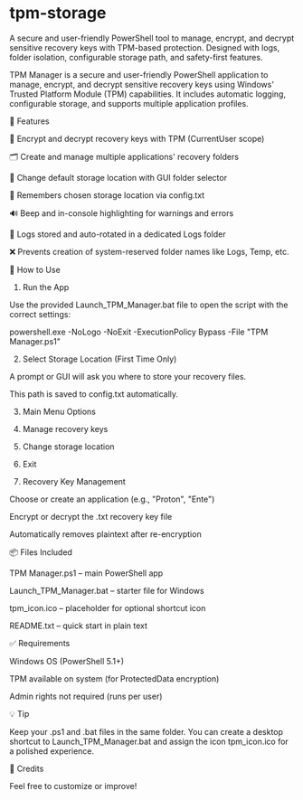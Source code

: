 # tpm-storage
A secure and user-friendly PowerShell tool to manage, encrypt, and decrypt sensitive recovery keys with TPM-based protection. Designed with logs, folder isolation, configurable storage path, and safety-first features.

TPM Manager is a secure and user-friendly PowerShell application to manage, encrypt, and decrypt sensitive recovery keys using Windows' Trusted Platform Module (TPM) capabilities. It includes automatic logging, configurable storage, and supports multiple application profiles.

🔐 Features

🔑 Encrypt and decrypt recovery keys with TPM (CurrentUser scope)

🗂 Create and manage multiple applications' recovery folders

📁 Change default storage location with GUI folder selector

🧠 Remembers chosen storage location via config.txt

🔊 Beep and in-console highlighting for warnings and errors

🧾 Logs stored and auto-rotated in a dedicated Logs folder

❌ Prevents creation of system-reserved folder names like Logs, Temp, etc.

🚀 How to Use

1. Run the App

Use the provided Launch_TPM_Manager.bat file to open the script with the correct settings:

powershell.exe -NoLogo -NoExit -ExecutionPolicy Bypass -File "TPM Manager.ps1"

2. Select Storage Location (First Time Only)

A prompt or GUI will ask you where to store your recovery files.

This path is saved to config.txt automatically.

3. Main Menu Options

1. Manage recovery keys
2. Change storage location
3. Exit

4. Recovery Key Management

Choose or create an application (e.g., "Proton", "Ente")

Encrypt or decrypt the .txt recovery key file

Automatically removes plaintext after re-encryption

📦 Files Included

TPM Manager.ps1 – main PowerShell app

Launch_TPM_Manager.bat – starter file for Windows

tpm_icon.ico – placeholder for optional shortcut icon

README.txt – quick start in plain text

✅ Requirements

Windows OS (PowerShell 5.1+)

TPM available on system (for ProtectedData encryption)

Admin rights not required (runs per user)

💡 Tip

Keep your .ps1 and .bat files in the same folder. You can create a desktop shortcut to Launch_TPM_Manager.bat and assign the icon tpm_icon.ico for a polished experience.

🧠 Credits

Feel free to customize or improve!

